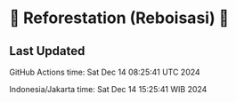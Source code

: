 
# 🌳 Reforestation (Reboisasi) 🌲

## Last Updated

GitHub Actions time: Sat Dec 14 08:25:41 UTC 2024

Indonesia/Jakarta time: Sat Dec 14 15:25:41 WIB 2024
